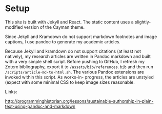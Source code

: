 Setup
=====

This site is built with Jekyll and React. The static content uses a slightly-
modified version of the Cayman theme.

Since Jekyll and Kramdown do not support markdown footnotes and image captions,
I use pandoc to generate my academic articles.

Because Jekyll and kramdown do not support citations (at least not natively),
my research articles are written in Pandoc markdown and built with a very simple
shell script. Before pushing to GitHub, I refresh my Zotero bibliography, export
it to `/assets/bib/references.bib` and then run `/scripts/article-md-to-html.sh`.
The various Pandoc extensions are invoked within this script. As works-in-
progress, the articles are unstyled (expect with some minimal CSS to keep image
sizes reasonable.

Links:

http://programminghistorian.org/lessons/sustainable-authorship-in-plain-text-using-pandoc-and-markdown
